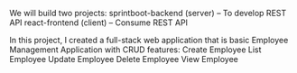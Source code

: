 We will build two projects:
sprintboot-backend (server) – To develop REST API
react-frontend (client) – Consume REST API

In this project, I created a full-stack web application that is basic Employee Management Application with CRUD features:
Create Employee
List Employee
Update Employee
Delete Employee
View Employee

